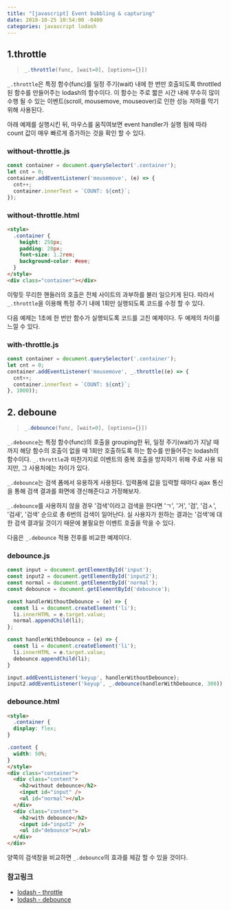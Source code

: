```yaml
---
title: "[javascript] Event bubbling & capturing"
date: 2018-10-25 10:54:00 -0400
categories: javascript lodash
---
```


## 1.throttle

> ```js
> _.throttle(func, [wait=0], [options={}])
> ```

``_.throttle``은 특정 함수(func)를 일정 주기(wait) 내에 한 번만 호출되도록 throttled된 함수를 만들어주는 lodash의 함수이다. 이 함수는 주로 짧은 시간 내에 무수히 많이 수행 될 수 있는 이벤트(scroll, mousemove, mouseover)로 인한 성능 저하를 막기 위해 사용된다.

아래 예제를 실행시킨 뒤, 마우스를 움직여보면 event handler가 실행 됨에 따라 count 값이 매우 빠르게 증가하는 것을 확인 할 수 있다.

### without-throttle.js

```js
const container = document.querySelector('.container');
let cnt = 0;
container.addEventListener('mousemove', (e) => {
  cnt++;
  container.innerText = `COUNT: ${cnt}`;
});
```

### without-throttle.html

```html
<style>
  .container {
    height: 250px;
    padding: 20px;
    font-size: 1.2rem;
    background-color: #eee;
  }
</style>
<div class="container"></div>
```

이렇듯 무리한 핸들러의 호출은 전체 사이트의 과부하를 불러 일으키게 된다. 따라서 ``_.throttle``을 이용해 특정 주기 내에 1회만 실행되도록 코드를 수정 할 수 있다.

다음 예제는 1초에 한 번만 함수가 실행되도록 코드를 고친 예제이다.
두 예제의 차이를 느낄 수 있다.

### with-throttle.js

```js
const container = document.querySelector('.container');
let cnt = 0;
container.addEventListener('mousemove', _.throttle((e) => {
  cnt++;
  container.innerText = `COUNT: ${cnt}`;
}, 1000));
```

## 2. deboune

> ```js
> _.debounce(func, [wait=0], [options={}])﻿
> ```

``_.debounce``는 특정 함수(func)의 호출을 grouping한 뒤, 일정 주기(wait)가 지날 때까지 해당 함수의 호출이 없을 때 1회만 호출하도록 하는 함수를 만들어주는 lodash의 함수이다. ``_.throttle``과 마찬가지로 이벤트의 중복 호출을 방지하기 위해 주로 사용 되지만, 그 사용처에는 차이가 있다.

``_.debounce``는 검색 폼에서 유용하게 사용된다. 입력폼에 값을 입력할 때마다 ajax 통신을 통해 검색 결과를 화면에 갱신해준다고 가정해보자.

``_.debounce``를 사용하지 않을 경우 '검색'이라고 검색을 한다면 'ㄱ', '거', '검', '검ㅅ', '검새', '검색' 순으로 총 6번의 검색이 일어난다. 실 사용자가 원하는 결과는 '검색'에 대한 검색 결과일 것이기 때문에 불필요한 이벤트 호출을 막을 수 있다.

다음은 ``_.debounce`` 적용 전후를 비교한 예제이다.

### debounce.js

```js
const input = document.getElementById('input');
const input2 = document.getElementById('input2');
const normal = document.getElementById('normal');
const debounce = document.getElementById('debounce');

const handlerWithoutDebounce = (e) => {
  const li = document.createElement('li');
  li.innerHTML = e.target.value;
  normal.appendChild(li);
};

const handlerWithDebounce = (e) => {
  const li = document.createElement('li');
  li.innerHTML = e.target.value;
  debounce.appendChild(li);
}

input.addEventListener('keyup', handlerWithoutDebounce);
input2.addEventListener('keyup', _.debounce(handlerWithDebounce, 300));
```

### debounce.html

```html
<style>
  .container {
  display: flex;
}

.content {
  width: 50%;
}
</style>
<div class="container">
  <div class="content">
    <h2>without debounce</h2>
    <input id="input" />
    <ul id="normal"></ul>
  </div>
  <div class="content">
    <h2>with debounce</h2>
    <input id="input2" />
    <ul id="debounce"></ul>
  </div>
</div>
```

양쪽의 검색창을 비교하면 ```_.debounce```의 효과를 체감 할 수 있을 것이다.

### 참고링크

- [lodash - throttle][link-throttle]
- [lodash - debounce][link-debounce]

[link-throttle]: https://lodash.com/docs#throttle
[link-debounce]: https://lodash.com/docs#debounce